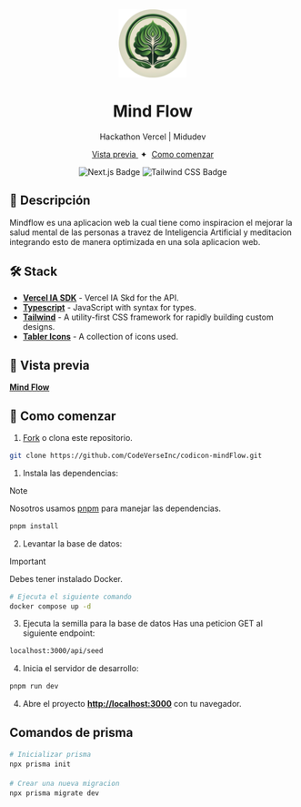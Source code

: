 <div align="center">
<img src="./public/img/mind.png" width='120' />
<h1>Mind Flow</h1>
<p>Hackathon Vercel | Midudev</p>
</div>

<div align="center">
    <a href="https://mindflow-nine.vercel.app/" target="_blank">
        Vista previa
    </a>
    <span>&nbsp;✦&nbsp;</span>
    <a href="#-getting-started">
        Como comenzar
    </a>
</div>

<div align="center">

![Next.js Badge](https://img.shields.io/badge/Next.js-000000?logo=nextdotjs&logoColor=fff&style=flat)
![Tailwind CSS Badge](https://img.shields.io/badge/Tailwind%20CSS-06B6D4?logo=tailwindcss&logoColor=fff&style=flat)

</div>

## 📝 Descripción

Mindflow es una aplicacion web la cual tiene como inspiracion el mejorar la salud mental de las personas a travez de Inteligencia Artificial y meditacion integrando esto de manera optimizada en una sola aplicacion web.

## 🛠️ Stack

- [**Vercel IA SDK**](https://sdk.vercel.ai/docs/introduction) - Vercel IA Skd for the API.
- [**Typescript**](https://www.typescriptlang.org/) - JavaScript with syntax for types.
- [**Tailwind**](https://tailwindcss.com/) - A utility-first CSS framework for rapidly building custom designs.
- [**Tabler Icons**](https://tabler.io/) - A collection of icons used.

## 🎨 Vista previa

[**Mind Flow**](https://mindflow.vercel.app/)

## 🚀 Como comenzar

1. [Fork](https://github.com/CodeVerseInc/mindflow) o clona este repositorio.

```bash
git clone https://github.com/CodeVerseInc/codicon-mindFlow.git
```

1. Instala las dependencias:

> [!NOTE]
> Nosotros usamos [pnpm](https://pnpm.io) para manejar las dependencias.

```bash
pnpm install
```

2. Levantar la base de datos:

> [!IMPORTANT]
> Debes tener instalado Docker.

```bash
# Ejecuta el siguiente comando
docker compose up -d
```

3. Ejecuta la semilla para la base de datos
   Has una peticion GET al siguiente endpoint:

```bash
localhost:3000/api/seed
```

4. Inicia el servidor de desarrollo:

```bash
pnpm run dev
```

4. Abre el proyecto [**http://localhost:3000**](http://localhost:3000/) con tu navegador.

## Comandos de prisma

```bash
# Inicializar prisma
npx prisma init

# Crear una nueva migracion
npx prisma migrate dev
```

